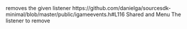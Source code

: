 <function name="RemoveListener" parent="IGameEventManager2" type="classfunc">
	<description>removes the given listener</description>
	<source>https://github.com/danielga/sourcesdk-minimal/blob/master/public/igameevents.h#L116</source>
	<realm>Shared and Menu</realm>
	<args>
		<arg name="listener" type="IGameEventListener2">The listener to remove</arg>
	</args>
</function>